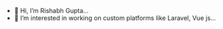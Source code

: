 - 👋 Hi, I’m Rishabh Gupta...
- 👀 I’m interested in working on custom platforms like Laravel, Vue js...
